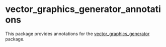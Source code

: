 # vector_graphics_generator_annotations

This package provides annotations for the [vector_graphics_generator](https://pub.dev/packages/vector_graphics_generator) package.
